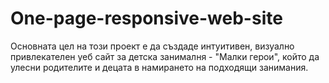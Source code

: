 # One-page-responsive-web-site
Основната цел на този проект е да създаде интуитивен, визуално привлекателен уеб сайт за детска занималня - "Малки герои", който да улесни родителите и децата в намирането на подходящи занимания.


